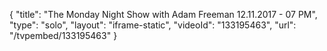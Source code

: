 {
    "title": "The Monday Night Show with Adam Freeman 12.11.2017 - 07 PM",
    "type": "solo",
    "layout": "iframe-static",
    "videoId": "133195463",
    "url": "\/tvpembed\/133195463"
}